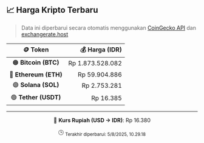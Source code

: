 

<!-- HARGA_KRIPTO -->
## 📈 Harga Kripto Terbaru

> Data ini diperbarui secara otomatis menggunakan [CoinGecko API](https://www.coingecko.com/) dan [exchangerate.host](https://exchangerate.host/)

<div align="center">

| 🪙 Token | 💰 Harga (IDR) |
|:------:|---------------:|
| 🟠 **Bitcoin (BTC)**   | Rp 1.873.528.082 |
| 🔵 **Ethereum (ETH)**  | Rp 59.904.886 |
| 🟣 **Solana (SOL)**    | Rp 2.753.281 |
| 🟢 **Tether (USDT)**   | Rp 16.385 |

---

💱 **Kurs Rupiah (USD → IDR)**: Rp 16.380

🕒 <sub>Terakhir diperbarui: 5/8/2025, 10.29.18</sub>

</div>
<!-- /HARGA_KRIPTO -->